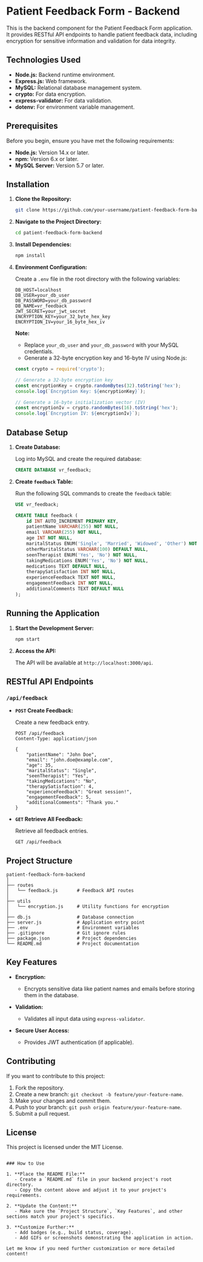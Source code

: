 # Patient Feedback Form - Backend

This is the backend component for the Patient Feedback Form application. It provides RESTful API endpoints to handle patient feedback data, including encryption for sensitive information and validation for data integrity.

## Technologies Used

- **Node.js:** Backend runtime environment.
- **Express.js:** Web framework.
- **MySQL:** Relational database management system.
- **crypto:** For data encryption.
- **express-validator:** For data validation.
- **dotenv:** For environment variable management.

## Prerequisites

Before you begin, ensure you have met the following requirements:

- **Node.js:** Version 14.x or later.
- **npm:** Version 6.x or later.
- **MySQL Server:** Version 5.7 or later.

## Installation

1. **Clone the Repository:**

   ```bash
   git clone https://github.com/your-username/patient-feedback-form-backend.git
   ```

2. **Navigate to the Project Directory:**

   ```bash
   cd patient-feedback-form-backend
   ```

3. **Install Dependencies:**

   ```bash
   npm install
   ```

4. **Environment Configuration:**

   Create a `.env` file in the root directory with the following variables:

   ```plaintext
   DB_HOST=localhost
   DB_USER=your_db_user
   DB_PASSWORD=your_db_password
   DB_NAME=vr_feedback
   JWT_SECRET=your_jwt_secret
   ENCRYPTION_KEY=your_32_byte_hex_key
   ENCRYPTION_IV=your_16_byte_hex_iv
   ```

   **Note:**
   - Replace `your_db_user` and `your_db_password` with your MySQL credentials.
   - Generate a 32-byte encryption key and 16-byte IV using Node.js:

   ```js
   const crypto = require('crypto');

   // Generate a 32-byte encryption key
   const encryptionKey = crypto.randomBytes(32).toString('hex');
   console.log(`Encryption Key: ${encryptionKey}`);

   // Generate a 16-byte initialization vector (IV)
   const encryptionIv = crypto.randomBytes(16).toString('hex');
   console.log(`Encryption IV: ${encryptionIv}`);
   ```

## Database Setup

1. **Create Database:**

   Log into MySQL and create the required database:

   ```sql
   CREATE DATABASE vr_feedback;
   ```

2. **Create `feedback` Table:**

   Run the following SQL commands to create the `feedback` table:

   ```sql
   USE vr_feedback;

   CREATE TABLE feedback (
       id INT AUTO_INCREMENT PRIMARY KEY,
       patientName VARCHAR(255) NOT NULL,
       email VARCHAR(255) NOT NULL,
       age INT NOT NULL,
       maritalStatus ENUM('Single', 'Married', 'Widowed', 'Other') NOT NULL,
       otherMaritalStatus VARCHAR(100) DEFAULT NULL,
       seenTherapist ENUM('Yes', 'No') NOT NULL,
       takingMedications ENUM('Yes', 'No') NOT NULL,
       medications TEXT DEFAULT NULL,
       therapySatisfaction INT NOT NULL,
       experienceFeedback TEXT NOT NULL,
       engagementFeedback INT NOT NULL,
       additionalComments TEXT DEFAULT NULL
   );
   ```

## Running the Application

1. **Start the Development Server:**

   ```bash
   npm start
   ```

2. **Access the API:**

   The API will be available at `http://localhost:3000/api`.

## RESTful API Endpoints

### `/api/feedback`

- **`POST` Create Feedback:**

  Create a new feedback entry.

  ```http
  POST /api/feedback
  Content-Type: application/json

  {
      "patientName": "John Doe",
      "email": "john.doe@example.com",
      "age": 35,
      "maritalStatus": "Single",
      "seenTherapist": "Yes",
      "takingMedications": "No",
      "therapySatisfaction": 4,
      "experienceFeedback": "Great session!",
      "engagementFeedback": 5,
      "additionalComments": "Thank you."
  }
  ```

- **`GET` Retrieve All Feedback:**

  Retrieve all feedback entries.

  ```http
  GET /api/feedback
  ```

## Project Structure

```
patient-feedback-form-backend
│
├── routes
│   └── feedback.js       # Feedback API routes
│
├── utils
│   └── encryption.js     # Utility functions for encryption
│
├── db.js                 # Database connection
├── server.js             # Application entry point
├── .env                  # Environment variables
├── .gitignore            # Git ignore rules
├── package.json          # Project dependencies
└── README.md             # Project documentation
```

## Key Features

- **Encryption:**
  - Encrypts sensitive data like patient names and emails before storing them in the database.

- **Validation:**
  - Validates all input data using `express-validator`.

- **Secure User Access:**
  - Provides JWT authentication (if applicable).

## Contributing

If you want to contribute to this project:

1. Fork the repository.
2. Create a new branch: `git checkout -b feature/your-feature-name`.
3. Make your changes and commit them.
4. Push to your branch: `git push origin feature/your-feature-name`.
5. Submit a pull request.

## License

This project is licensed under the MIT License.

```

### How to Use

1. **Place the README File:**
   - Create a `README.md` file in your backend project's root directory.
   - Copy the content above and adjust it to your project's requirements.

2. **Update the Content:**
   - Make sure the `Project Structure`, `Key Features`, and other sections match your project's specifics.

3. **Customize Further:**
   - Add badges (e.g., build status, coverage).
   - Add GIFs or screenshots demonstrating the application in action.

Let me know if you need further customization or more detailed content!

